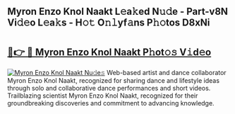 ## Myron Enzo Knol Naakt L𝚎a𝚔ed N𝚞𝚍e - Part-v8N Vi𝚍𝚎o L𝚎a𝚔s - H𝚘𝚝 O𝚗𝚕yf𝚊ns P𝚑𝚘tos D8xNi

# <h2><a href="http://kfeajz.oniu.top/?m=Myron+Enzo+Knol+Naakt">🔗👉 🔴 Myron Enzo Knol Naakt P𝚑ot𝚘𝚜 V𝚒d𝚎o</a></h2>

[![Myron Enzo Knol Naakt Nu𝚍e𝚜](https://i.imgur.com/0qMVB7G.gif)](http://kfeajz.oniu.top/?m=Myron+Enzo+Knol+Naakt)
Web-based artist and dance collaborator Myron Enzo Knol Naakt, recognized for sharing dance and lifestyle ideas through solo and collaborative dance performances and short videos. Trailblazing scientist Myron Enzo Knol Naakt, recognized for their groundbreaking discoveries and commitment to advancing knowledge.  
